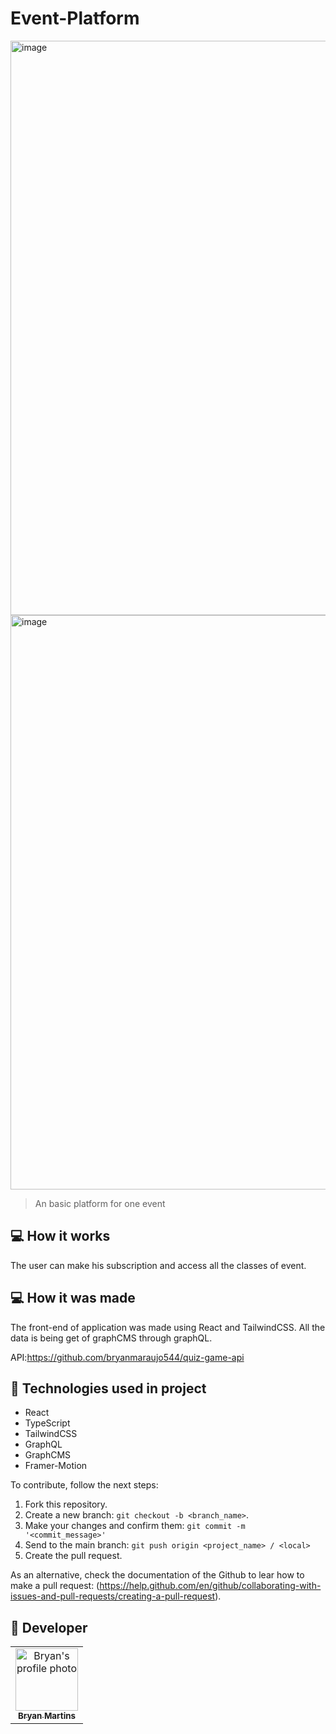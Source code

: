 # Event-Platform

<!---Esses são exemplos. Veja https://shields.io para outras pessoas ou para personalizar este conjunto de escudos. Você pode querer incluir dependências, status do projeto e informações de licença aqui--->

<img width="919" alt="image" src="https://user-images.githubusercontent.com/62571814/177203281-45aa3cd8-bcba-4853-b2a9-af78062ba2fc.png">
<img width="919" alt="image" src="https://user-images.githubusercontent.com/62571814/177203379-dd0b8633-05ce-43f3-8635-67faa3f15417.png">


> An basic platform for one event

## 💻 How it works

The user can make his subscription and access all the classes of event.

## 💻 How it was made

The front-end of application was made using React and TailwindCSS. All the data is being get of graphCMS through graphQL.

API:https://github.com/bryanmaraujo544/quiz-game-api

## 🚀 Technologies used in project

- React
- TypeScript
- TailwindCSS
- GraphQL
- GraphCMS
- Framer-Motion

To contribute, follow the next steps:

1. Fork this repository.
2. Create a new branch: `git checkout -b <branch_name>`.
3. Make your changes and confirm them: `git commit -m '<commit_message>'`
4. Send to the main branch: `git push origin <project_name> / <local>`
5. Create the pull request.

As an alternative, check the documentation of the Github to lear how to make a pull request: (https://help.github.com/en/github/collaborating-with-issues-and-pull-requests/creating-a-pull-request).

## 🤝 Developer

<table>
  <tr>
    <td align="center">
      <a href="#">
        <img src="https://github.com/bryanmaraujo544.png" width="100px;" alt="Bryan's profile photo"/><br>
        <sub>
          <b>Bryan Martins</b>
        </sub>
      </a>
    </td>

</table>
